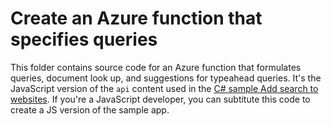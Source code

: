 # Create an Azure function that specifies queries

This folder contains source code for an Azure function that formulates queries, document look up, and suggestions for typeahead queries. It's the JavaScript version of the `api` content used in the [C# sample Add search to websites](https://learn.microsoft.com/azure/search/tutorial-csharp-overview). If you're a JavaScript developer, you can subtitute this code to create a JS version of the sample app.
